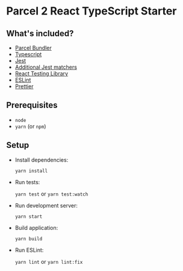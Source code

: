 # Parcel 2 React TypeScript Starter

## What's included?

- [Parcel Bundler](https://parceljs.org)
- [Typescript](http://typescriptlang.org)
- [Jest](http://jestjs.io)
- [Additional Jest matchers](https://github.com/jest-community/jest-extended)
- [React Testing Library](https://testing-library.com/docs/react-testing-library/intro/)
- [ESLint](https://eslint.org)
- [Prettier](https://prettier.io)

## Prerequisites

- `node`
- `yarn` (or `npm`)

## Setup

- Install dependencies:

  `yarn install`

- Run tests:

  `yarn test` or `yarn test:watch`

- Run development server:

  `yarn start`

- Build application:

  `yarn build`

- Run ESLint:

  `yarn lint` or `yarn lint:fix`
